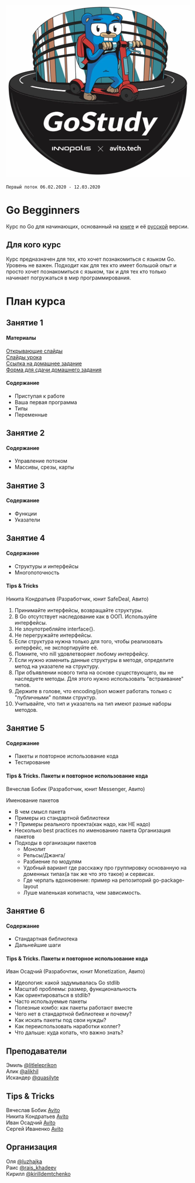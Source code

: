 ![gopher](/img/go_study.jpg "gopher in Innopolis")

`Первый поток 06.02.2020 - 12.03.2020`

# Go Begginners
Курс по Go для начинающих, основанный на [книге](http://golang-book.com/) и её [русской](http://golang-book.ru/) версии.

## Для кого курс
Курс предназначен для тех, кто хочет познакомиться с языком Go. Уровень не важен. Подходит как для тех кто имеет большой опыт и просто хочет познакомиться с языком, так и для тех кто только начинает погружаться в мир программирования.

# План курса

## Занятие 1
#### Материалы
[Открывающие слайды](https://github.com/GDG-Cloud-Innopolis/Go-begginners/releases/download/v1.0.0/keyword-go.pdf)  
[Слайды урока](https://github.com/GDG-Cloud-Innopolis/Go-begginners/releases/download/v1.0.0/Go.Beginners.Innopolis.pdf)  
[Ссылка на домашнее задание](https://play.golang.org/p/1Jf-y7_Fy8j)  
[Форма для сдачи домашнего задания](https://forms.gle/6ogUHFAfyDrwSJLf8)  
#### Содержание
  * Приступая к работе  
  * Ваша первая программа  
  * Типы  
  * Переменные  

## Занятие 2
#### Содержание
  * Управление потоком
  * Массивы, срезы, карты

## Занятие 3
#### Содержание
  * Функции
  * Указатели

## Занятие 4
#### Содержание
  * Структуры и интерфейсы
  * Многопоточность

#### Tips & Tricks
Никита Кондратьев (Разработчик, юнит SafeDeal, Авито)

1. Принимайте интерфейсы, возвращайте структуры.
2. В Go отсутствует наследование как в ООП. Используйте интерфейсы.
3. Не злоупотребляйте interface{}.
4. Не перегружайте интерфейсы.
5. Если структура нужна только для того, чтобы реализовать интерфейс, не экспортируйте её.
6. Помните, что nill удовлетворяет любому интерфейсу.
7. Если нужно изменить данные структуры в методе, определите метод на указателе на структуру.
8. При объявлении нового типа на основе существующего, вы не наследуете методы. Для этого нужно использовать "встраивание" типов.
9. Держите в голове, что encoding/json может работать только с "публичными" полями структур.
10. Учитывайте, что тип и указатель на тип имеют разные наборы методов.

## Занятие 5
#### Содержание
  * Пакеты и повторное использование кода
  * Тестирование

#### Tips & Tricks. Пакеты и повторное использование кода
Вячеслав Бобик (Разработчик, юнит Messenger, Авито)

Именование пакетов
 - В чем смысл пакета
 - Примеры из стандартной библиотеки
 - ? Примеры реального проекта(как надо, как НЕ надо)
 - Несколько  best practices по именованию пакета
Организация пакетов
 - Подходы в организации пакетов
   - Монолит
   - Рельсы/Джанга/
   - Разбиение по модулям
   - Удобный вариант где расскажу про группировку основанную на доменных типах(а так же что это такое) и сервисах.
   - Где черпать вдохновение: пример на репозиторий go-package-layout
   - Луше маленькая копипаста, чем зависимость.

## Занятие 6
#### Содержание
  * Стандартная библиотека
  * Дальнейшие шаги

#### Tips & Tricks. Пакеты и повторное использование кода
Иван Осадчий (Разрабочтик, юнит Monetization, Авито)

  - Идеология: какой задумывалась Go stdlib
  - Масштаб проблемы: размер, функциональность
  - Как ориентироваться в stdlib?
  - Часто используемые пакеты
  - Полезные комбо: как пакеты работают вместе
  - Чего нет в стандартной библиотеке и почему?
  - Как искать пакеты под свои нужды?
  - Как переиспользовать наработки коллег?
  - Что дальше: куда копать, что важно знать?

## Преподаватели
Эмиль [@litleleprikon](https://tttttt.me/litleleprikon)  
Алик [@alikhil](https://tttttt.me/alikhil)  
Искандер [@quasilyte](https://tttttt.me/quasilyte)  

## Tips & Tricks
Вячеслав Бобик [Avito]()  
Никита Кондратьев [Avito]()  
Иван Осадчий [Avito]()  
Сергей Иваненко [Avito]()  

## Организация
Оля [@luzhajka](https://tttttt.me/luzhajka)  
Раис [@rais_khadeev](https://tttttt.me/rais_khadeev)  
Кирилл [@kirilldemtchenko](https://tttttt.me/kirilldemtchenko)  

